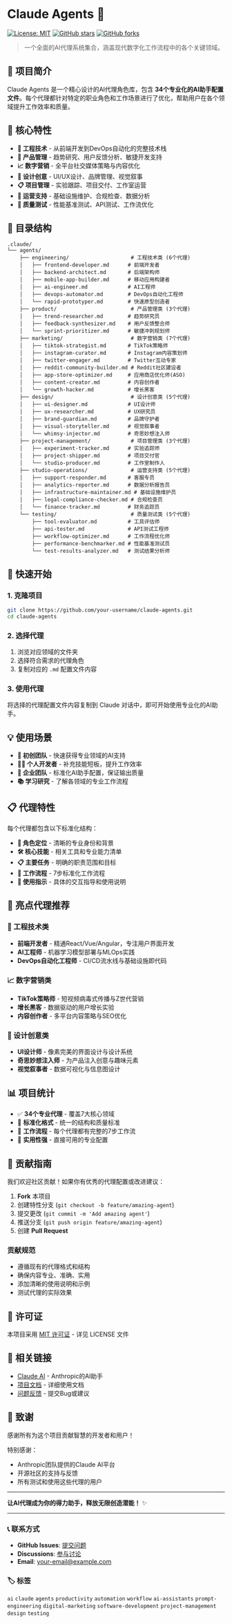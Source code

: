 # Claude Agents 🤖

[![License: MIT](https://img.shields.io/badge/License-MIT-yellow.svg)](https://opensource.org/licenses/MIT)
[![GitHub stars](https://img.shields.io/github/stars/your-username/claude-agents.svg)](https://github.com/your-username/claude-agents/stargazers)
[![GitHub forks](https://img.shields.io/github/forks/your-username/claude-agents.svg)](https://github.com/your-username/claude-agents/network)

> 一个全面的AI代理系统集合，涵盖现代数字化工作流程中的各个关键领域。

## 📖 项目简介

Claude Agents 是一个精心设计的AI代理角色库，包含 **34个专业化的AI助手配置文件**。每个代理都针对特定的职业角色和工作场景进行了优化，帮助用户在各个领域提升工作效率和质量。

## 🎯 核心特性

- **🔧 工程技术** - 从前端开发到DevOps自动化的完整技术栈
- **📱 产品管理** - 趋势研究、用户反馈分析、敏捷开发支持  
- **📈 数字营销** - 全平台社交媒体策略与内容优化
- **🎨 设计创意** - UI/UX设计、品牌管理、视觉叙事
- **📋 项目管理** - 实验跟踪、项目交付、工作室运营
- **🔧 运营支持** - 基础设施维护、合规检查、数据分析
- **🧪 质量测试** - 性能基准测试、API测试、工作流优化

## 📁 目录结构

```
.claude/
└── agents/
    ├── engineering/                    # 工程技术类 (6个代理)
    │   ├── frontend-developer.md      # 前端开发者
    │   ├── backend-architect.md       # 后端架构师
    │   ├── mobile-app-builder.md      # 移动应用构建者
    │   ├── ai-engineer.md             # AI工程师
    │   ├── devops-automator.md        # DevOps自动化工程师
    │   └── rapid-prototyper.md        # 快速原型创造者
    ├── product/                        # 产品管理类 (3个代理)
    │   ├── trend-researcher.md        # 趋势研究员
    │   ├── feedback-synthesizer.md    # 用户反馈整合师
    │   └── sprint-prioritizer.md      # 敏捷冲刺规划师
    ├── marketing/                      # 数字营销类 (7个代理)
    │   ├── tiktok-strategist.md       # TikTok策略师
    │   ├── instagram-curator.md       # Instagram内容策划师
    │   ├── twitter-engager.md         # Twitter互动专家
    │   ├── reddit-community-builder.md # Reddit社区建设者
    │   ├── app-store-optimizer.md     # 应用商店优化师(ASO)
    │   ├── content-creator.md         # 内容创作者
    │   └── growth-hacker.md           # 增长黑客
    ├── design/                         # 设计创意类 (5个代理)
    │   ├── ui-designer.md             # UI设计师
    │   ├── ux-researcher.md           # UX研究员
    │   ├── brand-guardian.md          # 品牌守护者
    │   ├── visual-storyteller.md      # 视觉叙事者
    │   └── whimsy-injector.md         # 奇思妙想注入师
    ├── project-management/             # 项目管理类 (3个代理)
    │   ├── experiment-tracker.md      # 实验追踪师
    │   ├── project-shipper.md         # 项目交付官
    │   └── studio-producer.md         # 工作室制作人
    ├── studio-operations/              # 运营支持类 (5个代理)
    │   ├── support-responder.md       # 客服专员
    │   ├── analytics-reporter.md      # 数据分析报告员
    │   ├── infrastructure-maintainer.md # 基础设施维护员
    │   ├── legal-compliance-checker.md # 合规检查员
    │   └── finance-tracker.md         # 财务追踪员
    └── testing/                        # 质量测试类 (5个代理)
        ├── tool-evaluator.md          # 工具评估师
        ├── api-tester.md              # API测试工程师
        ├── workflow-optimizer.md      # 工作流程优化师
        ├── performance-benchmarker.md # 性能基准测试员
        └── test-results-analyzer.md   # 测试结果分析师
```

## 🚀 快速开始

### 1. 克隆项目

```bash
git clone https://github.com/your-username/claude-agents.git
cd claude-agents
```

### 2. 选择代理

1. 浏览对应领域的文件夹
2. 选择符合需求的代理角色
3. 复制对应的 `.md` 配置文件内容

### 3. 使用代理

将选择的代理配置文件内容复制到 Claude 对话中，即可开始使用专业化的AI助手。

## 💡 使用场景

- **🚀 初创团队** - 快速获得专业领域的AI支持
- **👨‍💻 个人开发者** - 补充技能短板，提升工作效率  
- **🏢 企业团队** - 标准化AI助手配置，保证输出质量
- **📚 学习研究** - 了解各领域的专业工作流程

## 📋 代理特性

每个代理都包含以下标准化结构：

- **🎯 角色定位** - 清晰的专业身份和背景
- **🛠️ 核心技能** - 相关工具和专业能力清单
- **📋 主要任务** - 明确的职责范围和目标
- **🔄 工作流程** - 7步标准化工作流程
- **💬 使用指示** - 具体的交互指导和使用说明

## 🌟 亮点代理推荐

### 🔧 工程技术类
- **前端开发者** - 精通React/Vue/Angular，专注用户界面开发
- **AI工程师** - 机器学习模型部署与MLOps实践
- **DevOps自动化工程师** - CI/CD流水线与基础设施即代码

### 📈 数字营销类  
- **TikTok策略师** - 短视频病毒式传播与Z世代营销
- **增长黑客** - 数据驱动的用户增长实验
- **内容创作者** - 多平台内容策略与SEO优化

### 🎨 设计创意类
- **UI设计师** - 像素完美的界面设计与设计系统
- **奇思妙想注入师** - 为产品注入创意与趣味元素
- **视觉叙事者** - 数据可视化与信息图设计

## 📊 项目统计

- ✅ **34个专业代理** - 覆盖7大核心领域
- 🎯 **标准化格式** - 统一的结构和质量标准
- 🔄 **工作流程** - 每个代理都有完整的7步工作流
- 💼 **实用性强** - 直接可用的专业配置

## 🤝 贡献指南

我们欢迎社区贡献！如果你有优秀的代理配置或改进建议：

1. **Fork** 本项目
2. 创建特性分支 (`git checkout -b feature/amazing-agent`)
3. 提交更改 (`git commit -m 'Add amazing agent'`)
4. 推送分支 (`git push origin feature/amazing-agent`)
5. 创建 **Pull Request**

### 贡献规范

- 遵循现有的代理格式和结构
- 确保内容专业、准确、实用
- 添加清晰的使用说明和示例
- 测试代理的实际效果

## 📄 许可证

本项目采用 [MIT 许可证](LICENSE) - 详见 LICENSE 文件

## 🔗 相关链接

- [Claude AI](https://claude.ai) - Anthropic的AI助手
- [项目文档](https://github.com/your-username/claude-agents/wiki) - 详细使用文档
- [问题反馈](https://github.com/your-username/claude-agents/issues) - 提交Bug或建议

## 🌟 致谢

感谢所有为这个项目贡献智慧的开发者和用户！

特别感谢：
- Anthropic团队提供的Claude AI平台
- 开源社区的支持与反馈
- 所有测试和使用这些代理的用户

---

**让AI代理成为你的得力助手，释放无限创造潜能！** ✨

---

### 📞 联系方式

- **GitHub Issues**: [提交问题](https://github.com/your-username/claude-agents/issues)
- **Discussions**: [参与讨论](https://github.com/your-username/claude-agents/discussions)
- **Email**: your-email@example.com

### 🏷️ 标签

`ai` `claude` `agents` `productivity` `automation` `workflow` `ai-assistants` `prompt-engineering` `digital-marketing` `software-development` `project-management` `design` `testing` 
